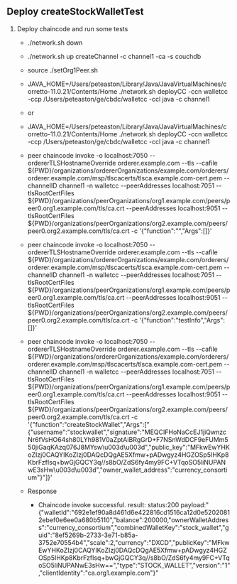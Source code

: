 ## Deploy createStockWalletTest



1. Deploy chaincode and run some tests
    
    - ./network.sh down
    
    - ./network.sh up createChannel -c channel1 -ca -s couchdb

    - source ./setOrg1Peer.sh
    
    - JAVA_HOME=/Users/peteaston/Library/Java/JavaVirtualMachines/corretto-11.0.21/Contents/Home ./network.sh deployCC -ccn walletcc -ccp /Users/peteaston/ge/cbdc/walletcc -ccl java -c channel1

    - or

     - JAVA_HOME=/Users/peteaston/Library/Java/JavaVirtualMachines/corretto-11.0.21/Contents/Home ./network.sh deployCC -ccn walletcc -ccp /Users/peteaston/ge/cbdc/walletcc -ccl java -c channel1
    
    - peer chaincode invoke -o localhost:7050 --ordererTLSHostnameOverride orderer.example.com --tls --cafile ${PWD}/organizations/ordererOrganizations/example.com/orderers/orderer.example.com/msp/tlscacerts/tlsca.example.com-cert.pem --channelID channel1 -n walletcc --peerAddresses localhost:7051 --tlsRootCertFiles ${PWD}/organizations/peerOrganizations/org1.example.com/peers/peer0.org1.example.com/tls/ca.crt --peerAddresses localhost:9051 --tlsRootCertFiles ${PWD}/organizations/peerOrganizations/org2.example.com/peers/peer0.org2.example.com/tls/ca.crt -c '{"function":"","Args":[]}'
    
    - peer chaincode invoke -o localhost:7050 --ordererTLSHostnameOverride orderer.example.com --tls --cafile ${PWD}/organizations/ordererOrganizations/example.com/orderers/orderer.example.com/msp/tlscacerts/tlsca.example.com-cert.pem --channelID channel1 -n walletcc --peerAddresses localhost:7051 --tlsRootCertFiles ${PWD}/organizations/peerOrganizations/org1.example.com/peers/peer0.org1.example.com/tls/ca.crt --peerAddresses localhost:9051 --tlsRootCertFiles ${PWD}/organizations/peerOrganizations/org2.example.com/peers/peer0.org2.example.com/tls/ca.crt -c '{"function":"testInfo","Args":[]}'


    - peer chaincode invoke -o localhost:7050 --ordererTLSHostnameOverride orderer.example.com --tls --cafile ${PWD}/organizations/ordererOrganizations/example.com/orderers/orderer.example.com/msp/tlscacerts/tlsca.example.com-cert.pem --channelID channel1 -n walletcc --peerAddresses localhost:7051 --tlsRootCertFiles ${PWD}/organizations/peerOrganizations/org1.example.com/peers/peer0.org1.example.com/tls/ca.crt --peerAddresses localhost:9051 --tlsRootCertFiles ${PWD}/organizations/peerOrganizations/org2.example.com/peers/peer0.org2.example.com/tls/ca.crt -c '{"function":"createStockWallet","Args":["{\"username\":\"stockwallet\",\"signature\":\"MEQCIFHoNaCcEJ1jiQwnzcNr6fVsHO64sh80LYh981V0aZptAiBRgGrD+F7NSnWdDCF9eFUMm550jiGaqKAzq076J8MYsw\u003d\u003d\",\"public_key\":\"MFkwEwYHKoZIzj0CAQYIKoZIzj0DAQcDQgAE5Xfmw+pADwgyz4HGZOSp5IHKp8KbrFzfIsq+bwGjGQCY3q//s8bO/ZdS6fy4my9FC+VTqoSO5liNUPANwE3sHw\u003d\u003d\",\"owner_wallet_address\":\"currency_consortium\"}"]}'


    - Response

        - Chaincode invoke successful. result: status:200 payload:"{\"walletId\":\"692e1ef90a8d461d6e422816cd1516ca12d0e52020812ebef0e6ee0a680b5110\",\"balance\":200000,\"ownerWalletAddress\":\"currency_consortium\",\"combinedWalletKey\":\"stock_wallet\",\"guid\":\"8ef5269b-2733-3e71-b85a-3752e70554b4\",\"scale\":2,\"currency\":\"DXCD\",\"publicKey\":\"MFkwEwYHKoZIzj0CAQYIKoZIzj0DAQcDQgAE5Xfmw+pADwgyz4HGZOSp5IHKp8KbrFzfIsq+bwGjGQCY3q//s8bO/ZdS6fy4my9FC+VTqoSO5liNUPANwE3sHw==\",\"type\":\"STOCK_WALLET\",\"version\":\"1\",\"clientIdentity\":\"ca.org1.example.com\"}"

